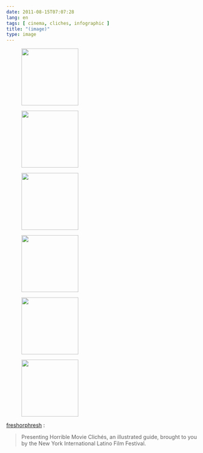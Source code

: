 ```yaml
---
date: 2011-08-15T07:07:28
lang: en
tags: [ cinema, cliches, infographic ]
title: "(image)"
type: image
---
```


<figure>
<a
href="https://hugo.ferreira.cc/freshorphresh-presenting-horrible-movie/attachment/1005/"
rel="attachment"><img
src="/wp-content/uploads/2011/08/tumblr_lplct917Uq1qgos99o1_1280-150x150.jpg"
width="150" height="150" /></a></figure>

<figure>
<a
href="https://hugo.ferreira.cc/freshorphresh-presenting-horrible-movie/attachment/1006/"
rel="attachment"><img
src="/wp-content/uploads/2011/08/tumblr_lplct917Uq1qgos99o2_1280-150x150.jpg"
width="150" height="150" /></a></figure>

<figure>
<a
href="https://hugo.ferreira.cc/freshorphresh-presenting-horrible-movie/attachment/1007/"
rel="attachment"><img
src="/wp-content/uploads/2011/08/tumblr_lplct917Uq1qgos99o4_1280-150x150.jpg"
width="150" height="150" /></a></figure>

<figure>
<a
href="https://hugo.ferreira.cc/freshorphresh-presenting-horrible-movie/attachment/1008/"
rel="attachment"><img
src="/wp-content/uploads/2011/08/tumblr_lplct917Uq1qgos99o5_1280-150x150.jpg"
width="150" height="150" /></a></figure>

<figure>
<a
href="https://hugo.ferreira.cc/freshorphresh-presenting-horrible-movie/attachment/1009/"
rel="attachment"><img
src="/wp-content/uploads/2011/08/tumblr_lplct917Uq1qgos99o6_1280-150x150.jpg"
width="150" height="150" /></a></figure>

<figure>
<a
href="https://hugo.ferreira.cc/freshorphresh-presenting-horrible-movie/attachment/1010/"
rel="attachment"><img
src="/wp-content/uploads/2011/08/tumblr_lplct917Uq1qgos99o7_1280-150x150.jpg"
width="150" height="150" /></a></figure>

[freshorphresh](http://freshorphresh.tumblr.com/post/8631321711) :

> Presenting Horrible Movie Clichés, an illustrated guide, brought to
> you by the New York International Latino Film Festival.


